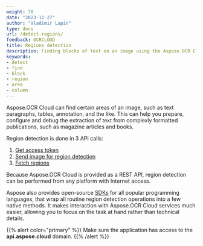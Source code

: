 ```yaml
---
weight: 70
date: "2023-11-27"
author: "Vladimir Lapin"
type: docs
url: /detect-regions/
feedback: OCRCLOUD
title: Regions detection
description: Finding blocks of text on an image using the Aspose.OCR Cloud API.
keywords:
- detect
- find
- block
- region
- area
- column
---
```


Aspose.OCR Cloud can find certain areas of an image, such as text paragraphs, tables, annotation, and the like. This can help you prepare, configure and debug the extraction of text from complexly formatted publications, such as magazine articles and books.

Region detection is done in 3 API calls:

1. [Get access token](/ocr/authorization/)
2. [Send image for region detection](/ocr/send-for-detection/)
3. [Fetch regions](/ocr/fetch-regions/)

Because Aspose.OCR Cloud is provided as a REST API, region detection can be performed from any platform with Internet access.

Aspose also provides open-source [SDKs](/ocr/region-detection-sdk/) for all popular programming languages, that wrap all routine region detection operations into a few native methods. It makes interaction with Aspose.OCR Cloud services much easier, allowing you to focus on the task at hand rather than technical details.

{{% alert color="primary" %}}
Make sure the application has access to the **api.aspose.cloud** domain.
{{% /alert %}}
